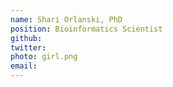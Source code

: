 ```yaml
---
name: Shari Orlanski, PhD
position: Bioinformatics Scientist
github: 
twitter: 
photo: girl.png
email: 
---
```


